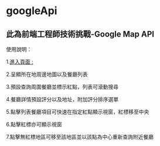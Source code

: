 # googleApi

 <h2>此為前端工程師技術挑戰-Google Map API</h2>
 
 使用說明：
 <p>1.<a href="https://yusayuuichi.github.io/googleApi/googleMap.html">進入頁面 : </a></P>
 <p>2.呈顯所在地周邊地圖以及餐廳列表</P>
 <p>3.預設查詢周圍餐廳並標示紅點，列表可滾動搜尋</P>
 <p>4.餐廳詳情預設評分以及地址，附加評分排序選單</P>
 <p>5.點擊列表餐廳項目可快速在指定紅點顯示視窗，紅標移至中央</P>
 <p>6.點擊紅標亦可顯示視窗</P>
 <p>7.點擊無紅標地區可移至該地區並以該點為中心重新查詢附近餐廳</P>

